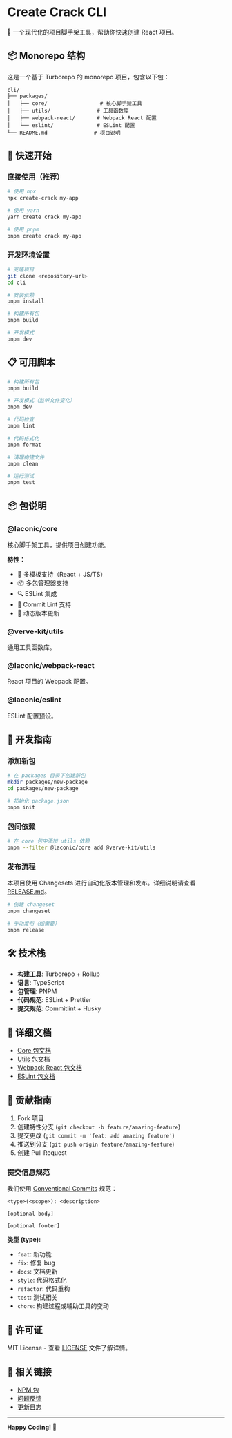 # Create Crack CLI

🚀 一个现代化的项目脚手架工具，帮助你快速创建 React 项目。

## 📦 Monorepo 结构

这是一个基于 Turborepo 的 monorepo 项目，包含以下包：

```
cli/
├── packages/
│   ├── core/                 # 核心脚手架工具
│   ├── utils/               # 工具函数库
│   ├── webpack-react/       # Webpack React 配置
│   └── eslint/              # ESLint 配置
└── README.md               # 项目说明
```

## 🚀 快速开始

### 直接使用（推荐）

```bash
# 使用 npx
npx create-crack my-app

# 使用 yarn
yarn create crack my-app

# 使用 pnpm
pnpm create crack my-app
```

### 开发环境设置

```bash
# 克隆项目
git clone <repository-url>
cd cli

# 安装依赖
pnpm install

# 构建所有包
pnpm build

# 开发模式
pnpm dev
```

## 📋 可用脚本

```bash
# 构建所有包
pnpm build

# 开发模式（监听文件变化）
pnpm dev

# 代码检查
pnpm lint

# 代码格式化
pnpm format

# 清理构建文件
pnpm clean

# 运行测试
pnpm test
```

## 📦 包说明

### @laconic/core

核心脚手架工具，提供项目创建功能。

**特性：**

- 🎯 多模板支持（React + JS/TS）
- 📦 多包管理器支持
- 🔍 ESLint 集成
- 📝 Commit Lint 支持
- 🔄 动态版本更新

### @verve-kit/utils

通用工具函数库。

### @laconic/webpack-react

React 项目的 Webpack 配置。

### @laconic/eslint

ESLint 配置预设。

## 🔧 开发指南

### 添加新包

```bash
# 在 packages 目录下创建新包
mkdir packages/new-package
cd packages/new-package

# 初始化 package.json
pnpm init
```

### 包间依赖

```bash
# 在 core 包中添加 utils 依赖
pnpm --filter @laconic/core add @verve-kit/utils
```

### 发布流程

本项目使用 Changesets 进行自动化版本管理和发布。详细说明请查看 [RELEASE.md](./RELEASE.md)。

```bash
# 创建 changeset
pnpm changeset

# 手动发布（如需要）
pnpm release
```

## 🛠️ 技术栈

- **构建工具**: Turborepo + Rollup
- **语言**: TypeScript
- **包管理**: PNPM
- **代码规范**: ESLint + Prettier
- **提交规范**: Commitlint + Husky

## 📖 详细文档

- [Core 包文档](./packages/core/Readme.md)
- [Utils 包文档](./packages/utils/README.md)
- [Webpack React 包文档](./packages/webpack-react/README.md)
- [ESLint 包文档](./packages/eslint/README.md)

## 🤝 贡献指南

1. Fork 项目
2. 创建特性分支 (`git checkout -b feature/amazing-feature`)
3. 提交更改 (`git commit -m 'feat: add amazing feature'`)
4. 推送到分支 (`git push origin feature/amazing-feature`)
5. 创建 Pull Request

### 提交信息规范

我们使用 [Conventional Commits](https://www.conventionalcommits.org/) 规范：

```
<type>(<scope>): <description>

[optional body]

[optional footer]
```

**类型 (type):**

- `feat`: 新功能
- `fix`: 修复 bug
- `docs`: 文档更新
- `style`: 代码格式化
- `refactor`: 代码重构
- `test`: 测试相关
- `chore`: 构建过程或辅助工具的变动

## 📄 许可证

MIT License - 查看 [LICENSE](LICENSE) 文件了解详情。

## 🔗 相关链接

- [NPM 包](https://www.npmjs.com/package/create-crack)
- [问题反馈](https://github.com/xun082/create-crack/issues)
- [更新日志](CHANGELOG.md)

---

**Happy Coding! 🎉**
